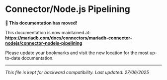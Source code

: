 # Connector/Node.js Pipelining

**📍 This documentation has moved!**

This documentation is now maintained at:
**https://mariadb.com/docs/connectors/mariadb-connector-nodejs/connector-nodejs-pipelining**

Please update your bookmarks and visit the new location for the most up-to-date documentation.

---
*This file is kept for backward compatibility. Last updated: 27/06/2025*
